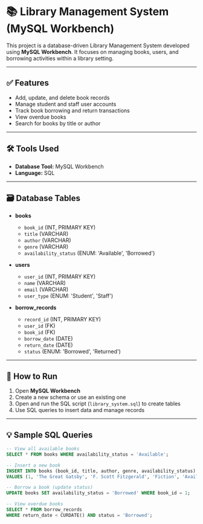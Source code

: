 # 📚 Library Management System (MySQL Workbench)

This project is a database-driven Library Management System developed using **MySQL Workbench**. It focuses on managing books, users, and borrowing activities within a library setting.

---

## ✅ Features

- Add, update, and delete book records
- Manage student and staff user accounts
- Track book borrowing and return transactions
- View overdue books
- Search for books by title or author

---

## 🛠️ Tools Used

- **Database Tool:** MySQL Workbench
- **Language:** SQL

---

## 🗃️ Database Tables

- **books**
  - `book_id` (INT, PRIMARY KEY)
  - `title` (VARCHAR)
  - `author` (VARCHAR)
  - `genre` (VARCHAR)
  - `availability_status` (ENUM: 'Available', 'Borrowed')

- **users**
  - `user_id` (INT, PRIMARY KEY)
  - `name` (VARCHAR)
  - `email` (VARCHAR)
  - `user_type` (ENUM: 'Student', 'Staff')

- **borrow_records**
  - `record_id` (INT, PRIMARY KEY)
  - `user_id` (FK)
  - `book_id` (FK)
  - `borrow_date` (DATE)
  - `return_date` (DATE)
  - `status` (ENUM: 'Borrowed', 'Returned')

---

## 🔧 How to Run

1. Open **MySQL Workbench**
2. Create a new schema or use an existing one
3. Open and run the SQL script (`library_system.sql`) to create tables
4. Use SQL queries to insert data and manage records

---

## 💡 Sample SQL Queries

```sql
-- View all available books
SELECT * FROM books WHERE availability_status = 'Available';

-- Insert a new book
INSERT INTO books (book_id, title, author, genre, availability_status)
VALUES (1, 'The Great Gatsby', 'F. Scott Fitzgerald', 'Fiction', 'Available');

-- Borrow a book (update status)
UPDATE books SET availability_status = 'Borrowed' WHERE book_id = 1;

-- View overdue books
SELECT * FROM borrow_records 
WHERE return_date < CURDATE() AND status = 'Borrowed';
